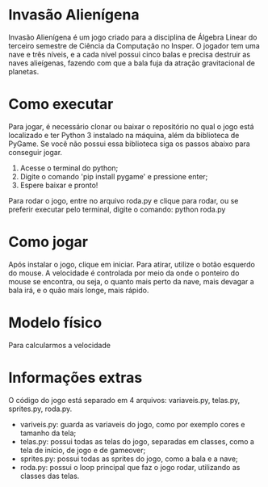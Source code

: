 # Invasão Alienígena
Invasão Alienígena é um jogo criado para a disciplina de Álgebra Linear do terceiro semestre de Ciência da Computação no Insper. O jogador tem uma nave e três níveis, e a cada nível possui cinco balas e precisa destruir as naves alieígenas, fazendo com que a bala fuja da atração gravitacional de planetas. 

# Como executar
Para jogar, é necessário clonar ou baixar o repositório no qual o jogo está localizado e ter Python 3 instalado na máquina, além da biblioteca de PyGame. Se você não possui essa biblioteca siga os passos abaixo para conseguir jogar.
1. Acesse o terminal do python;
2. Digite o comando 'pip install pygame' e pressione enter;
3. Espere baixar e pronto!

Para rodar o jogo, entre no arquivo roda.py e clique para rodar, ou se preferir executar pelo terminal, digite o comando: python roda.py

# Como jogar
Após instalar o jogo, clique em iniciar. Para atirar, utilize o botão esquerdo do mouse. A velocidade é controlada por meio da onde o ponteiro do mouse se encontra, ou seja, o quanto mais perto da nave, mais devagar a bala irá, e o quão mais longe, mais rápido. 

# Modelo físico
Para calcularmos a velocidade

# Informações extras
O código do jogo está separado em 4 arquivos: variaveis.py, telas.py, sprites.py, roda.py.  
- variveis.py: guarda as variaveis do jogo, como por exemplo cores e tamanho da tela;
- telas.py: possui todas as telas do jogo, separadas em classes, como a tela de início, de jogo e de gameover;
- sprites.py: possui todas as sprites do jogo, como a bala e a nave;
- roda.py: possui o loop principal que faz o jogo rodar, utilizando as classes das telas.
